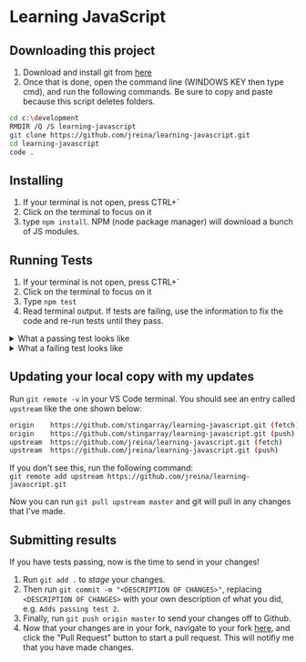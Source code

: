 # Learning JavaScript

## Downloading this project
1. Download and install git from [here](https://git-scm.com/download/win)
2. Once that is done, open the command line (WINDOWS KEY then type cmd), and run the following commands. Be sure to copy and paste because this script deletes folders.

```bash
cd c:\development
RMDIR /Q /S learning-javascript
git clone https://github.com/jreina/learning-javascript.git
cd learning-javascript
code .
```

## Installing
1. If your terminal is not open, press CTRL+`
2. Click on the terminal to focus on it
3. type `npm install`. NPM (node package manager) will download a bunch of JS modules.

## Running Tests
1. If your terminal is not open, press CTRL+`
2. Click on the terminal to focus on it
3. Type `npm test`
4. Read terminal output. If tests are failing, use the information to fix the code and re-run tests until they pass.
<details>
  <summary>What a passing test looks like</summary>
  <p>

  ```bash
  PS C:\development\learning-javascript> npm test

  > learning-javascript@1.0.0 test C:\development\learning-javascript
  > mocha



    data types and variables
      √ Should match


    1 passing (6ms)
  ```
  </p>
</details>

<details>
  <summary>What a failing test looks like</summary>
  <p>
  In the below test run, we are using a variable, <code>companyGreeting</code>, which has not been defined.
  
  ```bash
  PS C:\development\learning-javascript> npm test

  > learning-javascript@1.0.0 test C:\development\learning-javascript
  > mocha

  C:\development\learning-javascript\test\1-data-types-and-variables.spec.js:17
      test(companyGreeting, company, employeeCount, employeeNames)
          ^

  ReferenceError: companyGreeting is not defined
      at Suite.<anonymous> (C:\development\learning-javascript\test\1-data-types-and-variables.spec.js:17:10)
      at Object.create (C:\development\learning-javascript\node_modules\mocha\lib\interfaces\common.js:112:19)
      at context.describe.context.context (C:\development\learning-javascript\node_modules\mocha\lib\interfaces\bdd.js:40:27)
      at Object.<anonymous> (C:\development\learning-javascript\test\1-data-types-and-variables.spec.js:14:1)
      at Module._compile (module.js:643:30)
      at Object.Module._extensions..js (module.js:654:10)
      at Module.load (module.js:556:32)
      at tryModuleLoad (module.js:499:12)
      at Function.Module._load (module.js:491:3)
      at Module.require (module.js:587:17)
      at require (internal/module.js:11:18)
      at C:\development\learning-javascript\node_modules\mocha\lib\mocha.js:250:27
      at Array.forEach (<anonymous>)
      at Mocha.loadFiles (C:\development\learning-javascript\node_modules\mocha\lib\mocha.js:247:14)
      at Mocha.run (C:\development\learning-javascript\node_modules\mocha\lib\mocha.js:576:10)
      at Object.<anonymous> (C:\development\learning-javascript\node_modules\mocha\bin\_mocha:637:18)
      at Module._compile (module.js:643:30)
      at Object.Module._extensions..js (module.js:654:10)
      at Module.load (module.js:556:32)
      at tryModuleLoad (module.js:499:12)
      at Function.Module._load (module.js:491:3)
      at Function.Module.runMain (module.js:684:10)
      at startup (bootstrap_node.js:187:16)
      at bootstrap_node.js:608:3
  npm ERR! Test failed.  See above for more details.
  ```
  </p>
</details>

## Updating your local copy with my updates
Run `git remote -v` in your VS Code terminal. You should see an entry called `upstream` like the one shown below:
```bash
origin    https://github.com/stingarray/learning-javascript.git (fetch)
origin    https://github.com/stingarray/learning-javascript.git (push)
upstream  https://github.com/jreina/learning-javascript.git (fetch)
upstream  https://github.com/jreina/learning-javascript.git (push)
```
If you don't see this, run the following command:  
`git remote add upstream https://github.com/jreina/learning-javascript.git`  

Now you can run `git pull upstream master` and git will pull in any changes that I've made.

## Submitting results
If you have tests passing, now is the time to send in your changes!
1. Run `git add .` to _stage_ your changes.  
1. Then run `git commit -m "<DESCRIPTION OF CHANGES>"`, replacing `<DESCRIPTION OF CHANGES>` with your own description of what you did, e.g. `Adds passing test 2`.  
1. Finally, run `git push origin master` to send your changes off to Github.  
1. Now that your changes are in your fork, navigate to your fork [here](https://github.com/stingarray/learning-javascript), and click the "Pull Request" button to start a pull request. This will notifiy me that you have made changes.
